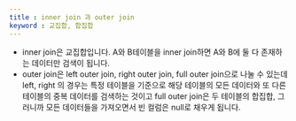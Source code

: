```yaml
---
title : inner join 과 outer join
keyword : 교집합, 합집합
--- 
```


- inner join은 교집합입니다. A와 B테이블을 inner join하면 A와 B에 둘 다 존재하는 데이터만 검색이 됩니다.
- outer join은 left outer join, right outer join, full outer join으로 나눌 수 있는데 left, right 의 경우는 특정 테이블을 기준으로 해당 테이블의 모든 데이터와 또 다른 테이블의 중복 데이터를 검색하는 것이고 full outer join은 두 테이블의 합집합, 그러니까 모든 데이터들을 가져오면서 빈 컬럼은 null로 채우게 됩니다.